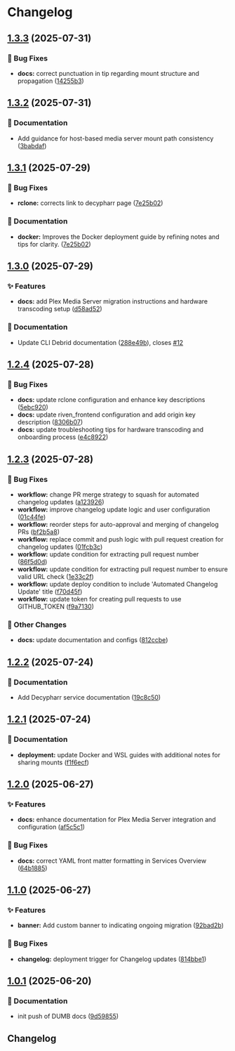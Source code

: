 # Changelog

## [1.3.3](https://github.com/I-am-PUID-0/DUMB_docs/compare/1.3.2...1.3.3) (2025-07-31)


### 🐛 Bug Fixes

* **docs:** correct punctuation in tip regarding mount structure and propagation ([14255b3](https://github.com/I-am-PUID-0/DUMB_docs/commit/14255b3b24c8855f2ece396b4f10f4f5de3bc767))

## [1.3.2](https://github.com/I-am-PUID-0/DUMB_docs/compare/1.3.1...1.3.2) (2025-07-31)


### 📖 Documentation

* Add guidance for host-based media server mount path consistency ([3babdaf](https://github.com/I-am-PUID-0/DUMB_docs/commit/3babdaf8821af088c6079062fd4a037c25f07a4a))

## [1.3.1](https://github.com/I-am-PUID-0/DUMB_docs/compare/1.3.0...1.3.1) (2025-07-29)


### 🐛 Bug Fixes

* **rclone:** corrects link to decypharr page ([7e25b02](https://github.com/I-am-PUID-0/DUMB_docs/commit/7e25b021535873697f405d469aa28195b31d7afe))


### 📖 Documentation

* **docker:** Improves the Docker deployment guide by refining notes and tips for clarity. ([7e25b02](https://github.com/I-am-PUID-0/DUMB_docs/commit/7e25b021535873697f405d469aa28195b31d7afe))

## [1.3.0](https://github.com/I-am-PUID-0/DUMB_docs/compare/1.2.4...1.3.0) (2025-07-29)


### ✨ Features

* **docs:** add Plex Media Server migration instructions and hardware transcoding setup ([d58ad52](https://github.com/I-am-PUID-0/DUMB_docs/commit/d58ad52eb491cf8d1b351283d43215813795a775))


### 📖 Documentation

* Update CLI Debrid documentation ([288e49b](https://github.com/I-am-PUID-0/DUMB_docs/commit/288e49b43a2eb394e4fd3f2ed88616a550a587d3)), closes [#12](https://github.com/I-am-PUID-0/DUMB_docs/issues/12)

## [1.2.4](https://github.com/I-am-PUID-0/DUMB_docs/compare/1.2.3...1.2.4) (2025-07-28)


### 🐛 Bug Fixes

* **docs:** update rclone configuration and enhance key descriptions ([5ebc920](https://github.com/I-am-PUID-0/DUMB_docs/commit/5ebc920913bb62b6392843187e2f5bdfdc6e64cc))
* **docs:** update riven_frontend configuration and add origin key description ([8306b07](https://github.com/I-am-PUID-0/DUMB_docs/commit/8306b071bc07e3182dbf4c477ed341c43fd09169))
* **docs:** update troubleshooting tips for hardware transcoding and onboarding process ([e4c8922](https://github.com/I-am-PUID-0/DUMB_docs/commit/e4c89224b093c14154c739021983657dabc6066c))

## [1.2.3](https://github.com/I-am-PUID-0/DUMB_docs/compare/1.2.2...1.2.3) (2025-07-28)


### 🐛 Bug Fixes

* **workflow:** change PR merge strategy to squash for automated changelog updates ([a123926](https://github.com/I-am-PUID-0/DUMB_docs/commit/a12392634aa35be4cc0c0aa31b76a73c08df8b4f))
* **workflow:** improve changelog update logic and user configuration ([01c44fe](https://github.com/I-am-PUID-0/DUMB_docs/commit/01c44feab56c3c2d11540af19244f38100d3826e))
* **workflow:** reorder steps for auto-approval and merging of changelog PRs ([bf2b5a8](https://github.com/I-am-PUID-0/DUMB_docs/commit/bf2b5a81522f310ea963b9fd2a6c50944234c31e))
* **workflow:** replace commit and push logic with pull request creation for changelog updates ([01fcb3c](https://github.com/I-am-PUID-0/DUMB_docs/commit/01fcb3c3d55d786f5e3a5c6396cb2e94a3fc9bdb))
* **workflow:** update condition for extracting pull request number ([86f5d0d](https://github.com/I-am-PUID-0/DUMB_docs/commit/86f5d0df149d72eca62bfd546f6125cbce0af94b))
* **workflow:** update condition for extracting pull request number to ensure valid URL check ([1e33c2f](https://github.com/I-am-PUID-0/DUMB_docs/commit/1e33c2fd54faf9571c8e16cfb8ef719d6f09cb7f))
* **workflow:** update deploy condition to include 'Automated Changelog Update' title ([f70d45f](https://github.com/I-am-PUID-0/DUMB_docs/commit/f70d45ff19cdb262a0d5a26ea4a8342ae226daa2))
* **workflow:** update token for creating pull requests to use GITHUB_TOKEN ([f9a7130](https://github.com/I-am-PUID-0/DUMB_docs/commit/f9a7130290da03ed8db52a699b7ae6051a2f7111))


### 🤡 Other Changes

* **docs:** update documentation and configs ([812ccbe](https://github.com/I-am-PUID-0/DUMB_docs/commit/812ccbe56cee22b01a082b787902043b42ed58dd))

## [1.2.2](https://github.com/I-am-PUID-0/DUMB_docs/compare/1.2.1...1.2.2) (2025-07-24)


### 📖 Documentation

* Add Decypharr service documentation ([19c8c50](https://github.com/I-am-PUID-0/DUMB_docs/commit/19c8c5078845956d066117b18dd09a6f1042dc21))

## [1.2.1](https://github.com/I-am-PUID-0/DUMB_docs/compare/1.2.0...1.2.1) (2025-07-24)


### 📖 Documentation

* **deployment:** update Docker and WSL guides with additional notes for sharing mounts ([f1f6ecf](https://github.com/I-am-PUID-0/DUMB_docs/commit/f1f6ecff1b77c43445d00a7a50b4e330e8616104))

## [1.2.0](https://github.com/I-am-PUID-0/DUMB_docs/compare/1.1.0...1.2.0) (2025-06-27)


### ✨ Features

* **docs:** enhance documentation for Plex Media Server integration and configuration ([af5c5c1](https://github.com/I-am-PUID-0/DUMB_docs/commit/af5c5c17b2357b737ac0a982f2b31c985c2a8120))


### 🐛 Bug Fixes

* **docs:** correct YAML front matter formatting in Services Overview ([64b1885](https://github.com/I-am-PUID-0/DUMB_docs/commit/64b1885058a260cb9e33a98c6af1e1899c425e5a))

## [1.1.0](https://github.com/I-am-PUID-0/DUMB_docs/compare/1.0.1...1.1.0) (2025-06-27)


### ✨ Features

* **banner:** Add custom banner to indicating ongoing migration ([92bad2b](https://github.com/I-am-PUID-0/DUMB_docs/commit/92bad2b1f346b22329abb7e192f847066c7cd0c9))


### 🐛 Bug Fixes

* **changelog:** deployment trigger for Changelog updates ([814bbe1](https://github.com/I-am-PUID-0/DUMB_docs/commit/814bbe1de49d863ce9d5ea724c21afb979e7cbac))

## [1.0.1](https://github.com/I-am-PUID-0/DUMB_docs/compare/1.0.0...1.0.1) (2025-06-20)


### 📖 Documentation

* init push of DUMB docs ([9d59855](https://github.com/I-am-PUID-0/DUMB_docs/commit/9d59855de0c7ff87fb7389863050876888da5a82))

## Changelog
